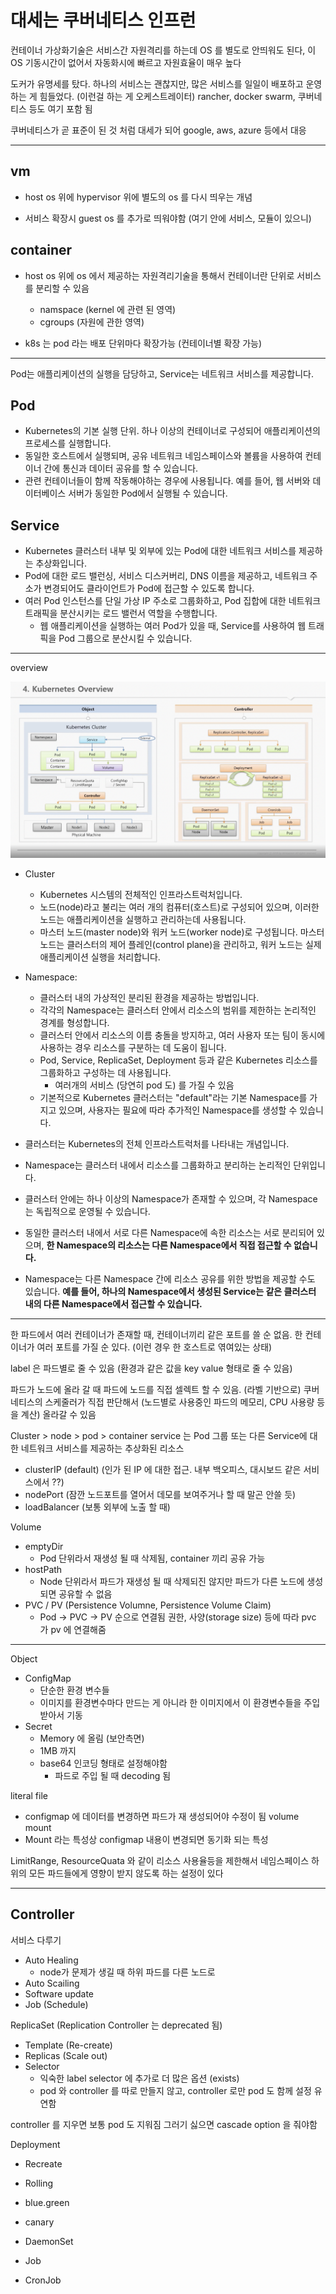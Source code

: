 # 대세는 쿠버네티스 인프런

컨테이너 가상화기술은 서비스간 자원격리를 하는데 OS 를 별도로 안띄워도 된다, 이 OS 기동시간이 없어서 자동화시에 빠르고 자원효율이 매우 높다

도커가 유명세를 탔다. 하나의 서비스는 괜찮지만, 많은 서비스를 일일이 배포하고 운영하는 게 힘들었다. (이런걸 하는 게 오케스트레이터)
rancher, docker swarm, 쿠버네티스 등도 여기 포함 됨

쿠버네티스가 곧 표준이 된 것 처럼 대세가 되어 google, aws, azure 등에서 대응

--- 

## vm

- host os 위에 hypervisor 위에 별도의 os 를 다시 띄우는 개념

- 서비스 확장시 guest os 를 추가로 띄워야함 (여기 안에 서비스, 모듈이 있으니)

## container

- host os 위에 os 에서 제공하는 자원격리기술을 통해서 컨테이너란 단위로 서비스를 분리할 수 있음
  - namspace (kernel 에 관련 된 영역)
  - cgroups (자원에 관한 영역)

- k8s 는 pod 라는 배포 단위마다 확장가능 (컨테이너별 확장 가능)

---

Pod는 애플리케이션의 실행을 담당하고, Service는 네트워크 서비스를 제공합니다.

## Pod

- Kubernetes의 기본 실행 단위. 하나 이상의 컨테이너로 구성되어 애플리케이션의 프로세스를 실행합니다.
- 동일한 호스트에서 실행되며, 공유 네트워크 네임스페이스와 볼륨을 사용하여 컨테이너 간에 통신과 데이터 공유를 할 수 있습니다.
- 관련 컨테이너들이 함께 작동해야하는 경우에 사용됩니다. 예를 들어, 웹 서버와 데이터베이스 서버가 동일한 Pod에서 실행될 수 있습니다.

## Service

- Kubernetes 클러스터 내부 및 외부에 있는 Pod에 대한 네트워크 서비스를 제공하는 추상화입니다.
- Pod에 대한 로드 밸런싱, 서비스 디스커버리, DNS 이름을 제공하고, 네트워크 주소가 변경되어도 클라이언트가 Pod에 접근할 수 있도록 합니다.
- 여러 Pod 인스턴스를 단일 가상 IP 주소로 그룹화하고, Pod 집합에 대한 네트워크 트래픽을 분산시키는 로드 밸런서 역할을 수행합니다.
  - 웹 애플리케이션을 실행하는 여러 Pod가 있을 때, Service를 사용하여 웹 트래픽을 Pod 그룹으로 분산시킬 수 있습니다.

---

overview

![k8s](../resources/k8s/k8s.png)

- Cluster
  - Kubernetes 시스템의 전체적인 인프라스트럭처입니다.
  - 노드(node)라고 불리는 여러 개의 컴퓨터(호스트)로 구성되어 있으며, 이러한 노드는 애플리케이션을 실행하고 관리하는데 사용됩니다.
  - 마스터 노드(master node)와 워커 노드(worker node)로 구성됩니다. 마스터 노드는 클러스터의 제어 플레인(control plane)을 관리하고, 워커 노드는 실제 애플리케이션 실행을 처리합니다.

- Namespace:
  - 클러스터 내의 가상적인 분리된 환경을 제공하는 방법입니다.
  - 각각의 Namespace는 클러스터 안에서 리소스의 범위를 제한하는 논리적인 경계를 형성합니다.
  - 클러스터 안에서 리소스의 이름 충돌을 방지하고, 여러 사용자 또는 팀이 동시에 사용하는 경우 리소스를 구분하는 데 도움이 됩니다.
  - Pod, Service, ReplicaSet, Deployment 등과 같은 Kubernetes 리소스를 그룹화하고 구성하는 데 사용됩니다.
    - 여러개의 서비스 (당연히 pod 도) 를 가질 수 있음
  - 기본적으로 Kubernetes 클러스터는 "default"라는 기본 Namespace를 가지고 있으며, 사용자는 필요에 따라 추가적인 Namespace를 생성할 수 있습니다.


- 클러스터는 Kubernetes의 전체 인프라스트럭처를 나타내는 개념입니다.
- Namespace는 클러스터 내에서 리소스를 그룹화하고 분리하는 논리적인 단위입니다.
- 클러스터 안에는 하나 이상의 Namespace가 존재할 수 있으며, 각 Namespace는 독립적으로 운영될 수 있습니다.
- 동일한 클러스터 내에서 서로 다른 Namespace에 속한 리소스는 서로 분리되어 있으며, **한 Namespace의 리소스는 다른 Namespace에서 직접 접근할 수 없습니다.**
- Namespace는 다른 Namespace 간에 리소스 공유를 위한 방법을 제공할 수도 있습니다. **예를 들어, 하나의 Namespace에서 생성된 Service는 같은 클러스터 내의 다른 Namespace에서 접근할 수 있습니다.**

---

한 파드에서 여러 컨테이너가 존재할 때, 컨테이너끼리 같은 포트를 쓸 순 없음. 한 컨테이너가 여러 포트를 가질 순 있다. (이런 경우 한 호스트로 엮여있는 상태)

label 은 파드별로 줄 수 있음 (환경과 같은 값을 key value 형태로 줄 수 있음)

파드가 노드에 올라 갈 때 파드에 노드를 직접 셀렉트 할 수 있음. (라벨 기반으로)
쿠버네티스의 스케줄러가 직접 판단해서 (노드별로 사용중인 파드의 메모리, CPU 사용량 등을 계산) 올라갈 수 있음

Cluster > node > pod > container
service 는 Pod 그룹 또는 다른 Service에 대한 네트워크 서비스를 제공하는 추상화된 리소스
- clusterIP (default) (인가 된 IP 에 대한 접근. 내부 백오피스, 대시보드 같은 서비스에서 ??)
- nodePort (잠깐 노드포트를 열어서 데모를 보여주거나 할 때 말곤 안쓸 듯)
- loadBalancer (보통 외부에 노출 할 때)

Volume
- emptyDir
  - Pod 단위라서 재생성 될 때 삭제됨, container 끼리 공유 가능
- hostPath
  - Node 단위라서 파드가 재생성 될 때 삭제되진 않지만 파드가 다른 노드에 생성 되면 공유할 수 없음
- PVC / PV (Persistence Volumne, Persistence Volume Claim)
  - Pod -> PVC -> PV 순으로 연결됨
권한, 사양(storage size) 등에 따라 pvc 가 pv 에 연결해줌

---

Object
- ConfigMap
  - 단순한 환경 변수들
  - 이미지를 환경변수마다 만드는 게 아니라 한 이미지에서 이 환경변수들을 주입받아서 기동
- Secret
  - Memory 에 올림 (보안측면)
  - 1MB 까지
  - base64 인코딩 형태로 설정해야함
    - 파드로 주입 될 때 decoding 됨

literal
file
- configmap 에 데이터를 변경하면 파드가 재 생성되어야 수정이 됨
volume mount
- Mount 라는 특성상 configmap 내용이 변경되면 동기화 되는 특성

LimitRange, ResourceQuata 와 같이 리소스 사용율등을 제한해서 네임스페이스 하위의 모든 파드들에게 영향이 받지 않도록 하는 설정이 있다

---

## Controller

서비스 다루기

- Auto Healing
  - node가 문제가 생길 때 하위 파드를 다른 노드로
- Auto Scailing
- Software update
- Job (Schedule)

ReplicaSet (Replication Controller 는 deprecated 됨)
- Template (Re-create)
- Replicas (Scale out)
- Selector
  - 익숙한 label selector 에 추가로 더 많은 옵션 (exists)
  - pod 와 controller 를 따로 만들지 않고, controller 로만 pod 도 함께 설정 유연함

controller 를 지우면 보통 pod 도 지워짐 그러기 싫으면 cascade option 을 줘야함 

Deployment
- Recreate
- Rolling
- blue.green
- canary


- DaemonSet
- Job
- CronJob
